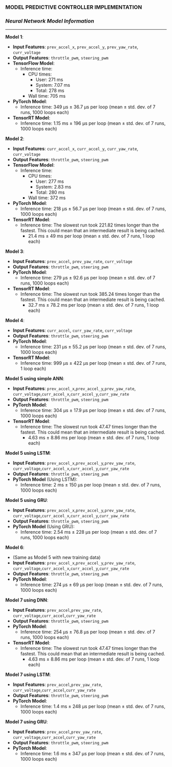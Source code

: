 ### MODEL PREDICTIVE CONTROLLER IMPLEMENTATION

### *Neural Network Model Information*
---
**Model 1**:
- **Input Features**: `prev_accel_x`, `prev_accel_y`, `prev_yaw_rate`, `curr_voltage`
- **Output Features**: `throttle_pwm`, `steering_pwm`
- **TensorFlow Model**:
  - Inference time: 
    - CPU times: 
      - User: 271 ms
      - System: 7.07 ms
      - Total: 278 ms
    - Wall time: 705 ms
- **PyTorch Model**:
  - Inference time: 349 µs ± 36.7 µs per loop (mean ± std. dev. of 7 runs, 1000 loops each)
- **TensorRT Model**:
  - Inference time: 1.15 ms ± 196 µs per loop (mean ± std. dev. of 7 runs, 1000 loops each)

**Model 2**:
- **Input Features**: `curr_accel_x`, `curr_accel_y`, `curr_yaw_rate`, `curr_voltage`
- **Output Features**: `throttle_pwm`, `steering_pwm`
- **TensorFlow Model**:
  - Inference time:
    - CPU times: 
      - User: 277 ms
      - System: 2.83 ms
      - Total: 280 ms
    - Wall time: 372 ms
- **PyTorch Model**:
  - Inference time: 218 µs ± 56.7 µs per loop (mean ± std. dev. of 7 runs, 1000 loops each)
- **TensorRT Model**:
  - Inference time: The slowest run took 221.82 times longer than the fastest. This could mean that an intermediate result is being cached.
    - 21.4 ms ± 49 ms per loop (mean ± std. dev. of 7 runs, 1 loop each)

**Model 3**:
- **Input Features**: `prev_accel`, `prev_yaw_rate`, `curr_voltage`
- **Output Features**: `throttle_pwm`, `steering_pwm`
- **PyTorch Model**:
  - Inference time: 279 µs ± 92.6 µs per loop (mean ± std. dev. of 7 runs, 1000 loops each)
- **TensorRT Model**:
  - Inference time: The slowest run took 385.24 times longer than the fastest. This could mean that an intermediate result is being cached.
    - 32.7 ms ± 78.2 ms per loop (mean ± std. dev. of 7 runs, 1 loop each)


**Model 4**:
- **Input Features**: `curr_accel`, `curr_yaw_rate`, `curr_voltage`
- **Output Features**: `throttle_pwm`, `steering_pwm`
- **PyTorch Model**:
  - Inference time: 231 µs ± 55.2 µs per loop (mean ± std. dev. of 7 runs, 1000 loops each)
- **TensorRT Model**:
  - Inference time: 999 µs ± 422 µs per loop (mean ± std. dev. of 7 runs, 1 loop each)

**Model 5 using simple ANN**:
- **Input Features**: `prev_accel_x`,`prev_accel_y`,`prev_yaw_rate`, `curr_voltage`,`curr_accel_x`,`curr_accel_y`,`curr_yaw_rate`
- **Output Features**: `throttle_pwm`, `steering_pwm`
- **PyTorch Model**:
  - Inference time: 304 µs ± 17.9 µs per loop (mean ± std. dev. of 7 runs, 1000 loops each)
- **TensorRT Model**:
  - Inference time: The slowest run took 47.47 times longer than the fastest. This could mean that an intermediate result is being cached.
    - 4.63 ms ± 8.86 ms per loop (mean ± std. dev. of 7 runs, 1 loop each)


**Model 5 using LSTM**:
- **Input Features**: `prev_accel_x`,`prev_accel_y`,`prev_yaw_rate`, `curr_voltage`,`curr_accel_x`,`curr_accel_y`,`curr_yaw_rate`
- **Output Features**: `throttle_pwm`, `steering_pwm`
- **PyTorch Model** (Using LSTM):
  - Inference time: 2 ms ± 150 µs per loop (mean ± std. dev. of 7 runs, 1000 loops each)


**Model 5 using GRU**:
- **Input Features**: `prev_accel_x`,`prev_accel_y`,`prev_yaw_rate`, `curr_voltage`,`curr_accel_x`,`curr_accel_y`,`curr_yaw_rate`
- **Output Features**: `throttle_pwm`, `steering_pwm`
- **PyTorch Model** (Using GRU):
  - Inference time: 2.54 ms ± 228 µs per loop (mean ± std. dev. of 7 runs, 1000 loops each)


**Model 6**:
- (Same as Model 5 with new training data)
- **Input Features**: `prev_accel_x`,`prev_accel_y`,`prev_yaw_rate`, `curr_voltage`,`curr_accel_x`,`curr_accel_y`,`curr_yaw_rate`
- **Output Features**: `throttle_pwm`, `steering_pwm`
- **PyTorch Model**:
  - Inference time: 274 µs ± 69 µs per loop (mean ± std. dev. of 7 runs, 1000 loops each)

**Model 7 using DNN**:
- **Input Features**: `prev_accel`,`prev_yaw_rate`, `curr_voltage`,`curr_accel`,`curr_yaw_rate`
- **Output Features**: `throttle_pwm`, `steering_pwm`
- **PyTorch Model**:
  - Inference time: 254 µs ± 76.8 µs per loop (mean ± std. dev. of 7 runs, 1000 loops each)
- **TensorRT Model**:
  - Inference time: The slowest run took 47.47 times longer than the fastest. This could mean that an intermediate result is being cached.
    - 4.63 ms ± 8.86 ms per loop (mean ± std. dev. of 7 runs, 1 loop each)

**Model 7 using LSTM**:
- **Input Features**: `prev_accel`,`prev_yaw_rate`, `curr_voltage`,`curr_accel`,`curr_yaw_rate`
- **Output Features**: `throttle_pwm`, `steering_pwm`
- **PyTorch Model**:
  - Inference time: 1.4 ms ± 248 µs per loop (mean ± std. dev. of 7 runs, 1000 loops each)

**Model 7 using GRU**:
- **Input Features**: `prev_accel`,`prev_yaw_rate`, `curr_voltage`,`curr_accel`,`curr_yaw_rate`
- **Output Features**: `throttle_pwm`, `steering_pwm`
- **PyTorch Model**:
  - Inference time: 1.6 ms ± 347 µs per loop (mean ± std. dev. of 7 runs, 1000 loops each)
